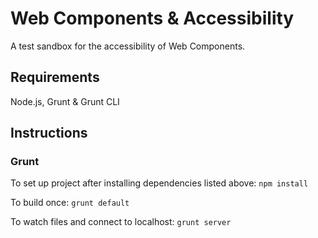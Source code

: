 # Web Components & Accessibility

A test sandbox for the accessibility of Web Components.

## Requirements

Node.js, Grunt & Grunt CLI

## Instructions

### Grunt

To set up project after installing dependencies listed above:
`npm install`

To build once:
`grunt default`

To watch files and connect to localhost:
`grunt server`
